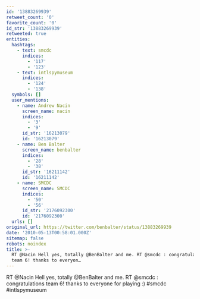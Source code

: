 ```yaml
---
id: '13883269939'
retweet_count: '0'
favorite_count: '0'
id_str: '13883269939'
retweeted: true
entities:
  hashtags:
    - text: smcdc
      indices:
        - '117'
        - '123'
    - text: intlspymuseum
      indices:
        - '124'
        - '138'
  symbols: []
  user_mentions:
    - name: Andrew Nacin
      screen_name: nacin
      indices:
        - '3'
        - '9'
      id_str: '16213079'
      id: '16213079'
    - name: Ben Balter
      screen_name: benbalter
      indices:
        - '28'
        - '38'
      id_str: '16211142'
      id: '16211142'
    - name: SMCDC
      screen_name: SMCDC
      indices:
        - '50'
        - '56'
      id_str: '2176092300'
      id: '2176092300'
  urls: []
original_url: https://twitter.com/benbalter/status/13883269939
date: '2010-05-13T00:58:01.000Z'
sitemap: false
robots: noindex
title: >-
  RT @Nacin Hell yes, totally @BenBalter and me. RT @smcdc : congratulations
  team 6! thanks to everyon…
---
```


RT @Nacin Hell yes, totally @BenBalter and me. RT @smcdc : congratulations team 6! thanks to everyone for playing :) #smcdc #intlspymuseum
